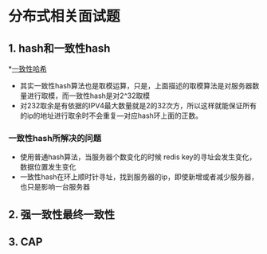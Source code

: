 # 分布式相关面试题

## 1. hash和一致性hash

*[一致性哈希](https://blog.csdn.net/bntX2jSQfEHy7/article/details/79549368)

* 其实一致性hash算法也是取模运算，只是，上面描述的取模算法是对服务器数量进行取模，而一致性hash是对2^32取模
* 对232取余是有依据的IPV4最大数量就是2的32次方，所以这样就能保证所有的ip的地址进行取余时不会重复—对应hash环上面的正数。

### 一致性hash所解决的问题

* 使用普通hash算法，当服务器个数变化的时候 redis key的寻址会发生变化，数据位置发生变化
* 一致性hash在环上顺时针寻址，找到服务器的ip，即使新增或者减少服务器，也只是影响一台服务器

## 2. 强一致性最终一致性

## 3. CAP
